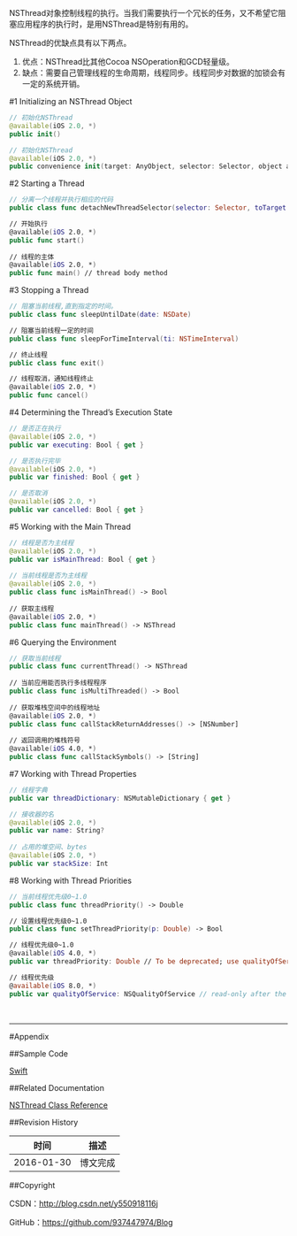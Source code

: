 NSThread对象控制线程的执行。当我们需要执行一个冗长的任务，又不希望它阻塞应用程序的执行时，是用NSThread是特别有用的。

NSThread的优缺点具有以下两点。

1. 优点：NSThread比其他Cocoa NSOperation和GCD轻量级。
2. 缺点：需要自己管理线程的生命周期，线程同步。线程同步对数据的加锁会有一定的系统开销。

#1 Initializing an NSThread Object

```swift
// 初始化NSThread
@available(iOS 2.0, *)
public init()

// 初始化NSThread
@available(iOS 2.0, *)
public convenience init(target: AnyObject, selector: Selector, object argument: AnyObject?)
```

#2 Starting a Thread

```swift
// 分离一个线程并执行相应的代码
public class func detachNewThreadSelector(selector: Selector, toTarget target: AnyObject, withObject argument: AnyObject?)

// 开始执行
@available(iOS 2.0, *)
public func start()
    
// 线程的主体
@available(iOS 2.0, *)
public func main() // thread body method
```

#3 Stopping a Thread

```swift
// 阻塞当前线程,直到指定的时间。
public class func sleepUntilDate(date: NSDate)

// 阻塞当前线程一定的时间
public class func sleepForTimeInterval(ti: NSTimeInterval)

// 终止线程
public class func exit()

// 线程取消，通知线程终止
@available(iOS 2.0, *)
public func cancel()
```

#4 Determining the Thread’s Execution State

```swift
// 是否正在执行
@available(iOS 2.0, *)
public var executing: Bool { get }

// 是否执行完毕
@available(iOS 2.0, *)
public var finished: Bool { get }

// 是否取消
@available(iOS 2.0, *)
public var cancelled: Bool { get }
```

#5 Working with the Main Thread

```swift
// 线程是否为主线程
@available(iOS 2.0, *)
public var isMainThread: Bool { get }
    
// 当前线程是否为主线程
@available(iOS 2.0, *)
public class func isMainThread() -> Bool
    
// 获取主线程
@available(iOS 2.0, *)
public class func mainThread() -> NSThread
```

#6 Querying the Environment

```swift
// 获取当前线程
public class func currentThread() -> NSThread
    
// 当前应用能否执行多线程程序
public class func isMultiThreaded() -> Bool
    
// 获取堆栈空间中的线程地址
@available(iOS 2.0, *)
public class func callStackReturnAddresses() -> [NSNumber]
    
// 返回调用的堆栈符号
@available(iOS 4.0, *)
public class func callStackSymbols() -> [String]
```

#7 Working with Thread Properties

```swift
// 线程字典
public var threadDictionary: NSMutableDictionary { get }

// 接收器的名
@available(iOS 2.0, *)
public var name: String?
    
// 占用的堆空间、bytes
@available(iOS 2.0, *)
public var stackSize: Int
```

#8 Working with Thread Priorities

```swift
// 当前线程优先级0~1.0
public class func threadPriority() -> Double

// 设置线程优先级0~1.0
public class func setThreadPriority(p: Double) -> Bool

// 线程优先级0~1.0
@available(iOS 4.0, *)
public var threadPriority: Double // To be deprecated; use qualityOfService below

// 线程优先级
@available(iOS 8.0, *)
public var qualityOfService: NSQualityOfService // read-only after the thread is started  
```

&#160;

----------

#Appendix

##Sample Code

[Swift](https://github.com/937447974/Swift)

##Related Documentation

[NSThread Class Reference](https://developer.apple.com/library/ios/documentation/Cocoa/Reference/Foundation/Classes/NSThread_Class/index.html)

##Revision History

| 时间 | 描述 |
| ---- | ---- |
| 2016-01-30 | 博文完成 |

##Copyright

CSDN：http://blog.csdn.net/y550918116j

GitHub：https://github.com/937447974/Blog